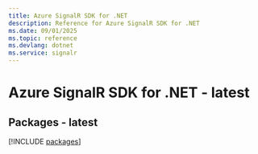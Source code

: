 ```yaml
---
title: Azure SignalR SDK for .NET
description: Reference for Azure SignalR SDK for .NET
ms.date: 09/01/2025
ms.topic: reference
ms.devlang: dotnet
ms.service: signalr
---
```

# Azure SignalR SDK for .NET - latest
## Packages - latest
[!INCLUDE [packages](signalr-index.md)]